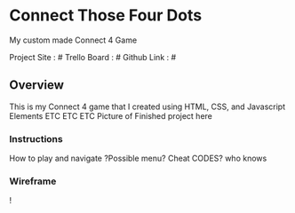 # Connect Those Four Dots
My custom made Connect 4 Game

Project Site : #
Trello Board : #
Github Link : #

## Overview
This is my Connect 4 game that I created using HTML, CSS, and Javascript Elements
ETC ETC ETC
Picture of Finished project here

### Instructions
How to play and navigate ?Possible menu? Cheat CODES? who knows

### Wireframe
!


